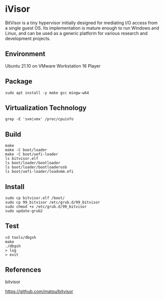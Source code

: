# iVisor

BitVisor is a tiny hypervisor initially designed for mediating I/O access from a single guest OS. Its implementation is mature enough to run Windows and Linux, and can be used as a generic platform for various research and development projects.

## Environment

Ubuntu 21.10 on VMware Workstation 16 Player

## Package

```shell
sudo apt install -y make gcc mingw-w64
```

## Virtualization Technology

```shell
grep -E 'svm|vmx' /proc/cpuinfo
```

## Build

```shell
make
make -C boot/loader
make -C boot/uefi-loader
ls bitvisor.elf
ls boot/loader/bootloader
ls boot/loader/bootloaderusb
ls boot/uefi-loader/loadvmm.efi
```

## Install

```shell
sudo cp bitvisor.elf /boot/
sudo cp 99_bitvisor /etc/grub.d/99_bitvisor
sudo chmod +x /etc/grub.d/99_bitvisor
sudo update-grub2
```

## Test

```shell
cd tools/dbgsh
make
./dbgsh
> log
> exit
```

## References

bitvisor

https://github.com/matsu/bitvisor
